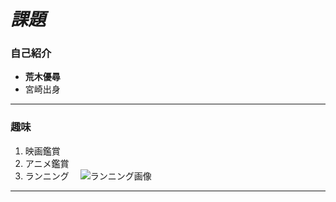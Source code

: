 # *課題*
### 自己紹介
* **荒木優尋**
* 宮崎出身
***
### 趣味
1. 映画鑑賞
1. アニメ鑑賞
1. ランニング　
![ランニング画像](https://1.bp.blogspot.com/-tG3XrrING6A/V7kyRkszJVI/AAAAAAAA9MM/k3m2NEYU57AR_5bs2t_SMlifh4J5tZWuwCLcB/s800/sport_jogging_man_cap.png)

***






